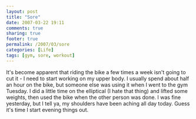 ```yaml
---
layout: post
title: "Sore"
date: 2007-03-22 19:11
comments: true
sharing: true
footer: true
permalink: /2007/03/sore
categories: [Life]
tags: [gym, sore, workout]
---
```

It's become apparent that riding the bike a few times a week isn't going to cut it - I need to start working on my upper body.  I usually spend about half an hour on the bike, but someone else was using it when I went to the gym Tuesday.  I did a little time on the elliptical (I hate that thing) and lifted some weights, then used the bike when the other person was done.  I was fine yesterday, but I tell ya, my shoulders have been aching all day today.  Guess it's time I start evening things out.
